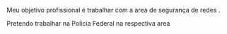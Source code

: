 
<p> Meu objetivo profissional é trabalhar com a area de segurança de redes .</p>
<p>Pretendo trabalhar na Policia Federal na respectiva area</p>
